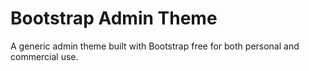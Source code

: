 Bootstrap Admin Theme
=====================

A generic admin theme built with Bootstrap free for both personal and commercial use. 